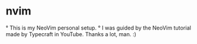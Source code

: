 # nvim
° This is my NeoVim personal setup. 
° I was guided by the NeoVim tutorial made by Typecraft in YouTube. Thanks a lot, man. :)


